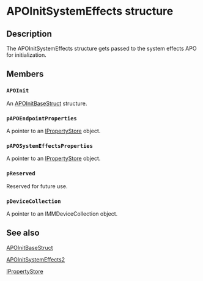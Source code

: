 # APOInitSystemEffects structure

## Description

The APOInitSystemEffects structure gets passed to the system effects APO for
initialization.

## Members

### `APOInit`

An [APOInitBaseStruct](https://learn.microsoft.com/windows/desktop/api/audioenginebaseapo/ns-audioenginebaseapo-apoinitbasestruct) structure.

### `pAPOEndpointProperties`

A pointer to an [IPropertyStore](https://learn.microsoft.com/windows/desktop/api/propsys/nn-propsys-ipropertystore) object.

### `pAPOSystemEffectsProperties`

A pointer to an [IPropertyStore](https://learn.microsoft.com/windows/desktop/api/propsys/nn-propsys-ipropertystore) object.

### `pReserved`

Reserved for future use.

### `pDeviceCollection`

A pointer to an IMMDeviceCollection object.

## See also

[APOInitBaseStruct](https://learn.microsoft.com/windows/desktop/api/audioenginebaseapo/ns-audioenginebaseapo-apoinitbasestruct)

[APOInitSystemEffects2](https://learn.microsoft.com/windows/desktop/api/audioenginebaseapo/ns-audioenginebaseapo-apoinitsystemeffects2)

[IPropertyStore](https://learn.microsoft.com/windows/desktop/api/propsys/nn-propsys-ipropertystore)